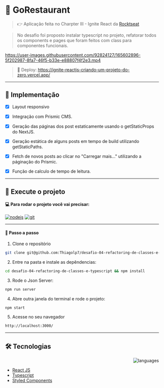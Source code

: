  # 🍝 GoRestaurant
> 👉 Aplicação feita no Charpter III - Ignite React da <a href="https://github.com/Rocketseat" target="_blank">Rocktseat</a>

> No desafio foi proposto instalar typescript no projeto, refatorar todos os components e pages que foram feitos com class para componentes funcionais.

https://user-images.githubusercontent.com/92824127/165602896-5f202987-8fa7-46f5-b33e-e88807f4f2e3.mp4


> 🔗 Deploy: https://ignite-reactjs-criando-um-projeto-do-zero.vercel.app/
---

## 📌 Implementação

- [x] Layout responsivo
- [x] Integração com Prismic CMS.
- [x] Geração das páginas dos post estaticamente usando o getStaticProps do NextJS.
- [x] Geração estática de alguns posts em tempo de build utilizando getStaticPaths.
- [x] Fetch de novos posts ao clicar no "Carregar mais..." utilizando a páginação do Prismic.
- [x] Função de calculo de tempo de leitura. 


---
## :rocket: Execute o projeto

#### 💻 Para rodar o projeto você vai precisar:
<a href="https://nodejs.org/en/" target="_blank"><img src="https://img.shields.io/badge/Node-v16.13.2-brightgreen" alt="nodejs"></a>
<a href="https://git-scm.com/" target="_blank"><img src="https://img.shields.io/badge/Git-2.35.1%20-red" alt="git"></a> 

---
#### :compass: Passo a passo

1. Clone o repositório 
```bash
git clone git@github.com:Thiagolp7/desafio-04-refactoring-de-classes-e-typescript.git
```

2. Entre na pasta e instale as depêndencias:
```bash
cd desafio-04-refactoring-de-classes-e-typescript && npm install
```

3. Rode o Json Server:
```bash
npm run server 
```

4. Abre outra janela do terminal e rode o projeto:
```bash
npm start
```

5. Acesse no seu navegador 
```bash
http://localhost:3000/
```

--- 
## :hammer_and_wrench: Tecnologias

<div align="right"> 
  
  ![languages](https://img.shields.io/github/languages/count/thiagolp7/desafio-04-refactoring-de-classes-e-typescript) 

</div>

- <a href="https://reactjs.org/"> React JS </a>
- <a href="https://www.typescriptlang.org/"> Typescript </a>
- <a href="https://styled-components.com/"> Styled Components </a>
